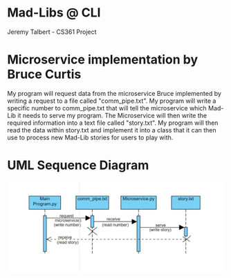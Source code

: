 # Mad-Libs @ CLI
Jeremy Talbert - CS361 Project


# Microservice implementation by Bruce Curtis
My program will request data from the microservice Bruce implemented by writing a request to a 
file called "comm_pipe.txt". My program will write a specific number to comm_pipe.txt that will tell 
the microservice which Mad-Lib it needs to serve my program. 
The Microservice will then write the required information into a text file called "story.txt". My program will then
read the data within story.txt and implement it into a class that it can then use to process new Mad-Lib stories
for users to play with. 

# UML Sequence Diagram
![img.png](img.png)